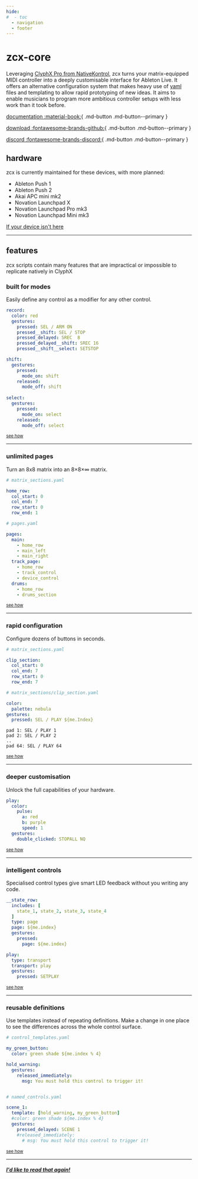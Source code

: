 ```yaml
---
hide:
#  - toc
  - navigation
  - footer
---
```


# zcx-core

Leveraging [ClyphX Pro from NativeKontrol](https://isotonikstudios.com/product/clyphx-pro/?srsltid=AfmBOoqqG4off70xaUpCuouiAf_Lg7eCxuyiNrYf7vlIRJFIul3UquE9), zcx turns your matrix-equipped MIDI controller into a deeply customisable interface for Ableton Live. It offers an alternative configuration system that makes heavy use of [yaml](https://www.redhat.com/en/topics/automation/what-is-yaml#:~:text=YAML%20is%20a%20human%2Dreadable,is%20for%20data%2C%20not%20documents.) files and templating to allow rapid prototyping of new ideas. It aims to enable musicians to program more ambitious controller setups with less work than it took before.

[documentation :material-book:](/docs/){ .md-button .md-button--primary }

[download :fontawesome-brands-github:](https://github.com/odisfm/zcx-core/releases/latest){ .md-button .md-button--primary }

[discord :fontawesome-brands-discord:](https://discord.zcxcore.com){ .md-button .md-button--primary }


## hardware

zcx is currently maintained for these devices, with more planned:

* Ableton Push 1
* Ableton Push 2
* Akai APC mini mk2
* Novation Launchpad X
* Novation Launchpad Pro mk3
* Novation Launchpad Mini mk3

[If your device isn't here
](/tutorials/getting-started/installation/#my-hardware-isnt-listed)
___
## features

zcx scripts contain many features that are impractical or impossible to replicate natively in ClyphX

### built for modes

Easily define any control as a modifier for any other control.

```yaml
record:
  color: red
  gestures:
    pressed: SEL / ARM ON
    pressed__shift: SEL / STOP
    pressed_delayed: SREC  8
    pressed_delayed__shift: SREC 16
    pressed__shift__select: SETSTOP

shift:
  gestures:
    pressed:
      mode_on: shift
    released:
      mode_off: shift
      
select:
  gestures:
    pressed:
      mode_on: select
    released:
      mode_off: select
```
<sup>[see how](/tutorials/getting-started/zcx-concepts/#modes)</sup>
___

### unlimited pages

Turn an 8x8 matrix into an 8×8×∞ matrix.

```yaml
# matrix_sections.yaml

home_row:
  col_start: 0
  col_end: 7
  row_start: 0
  row_end: 1

# pages.yaml

pages:
  main:
    - home_row
    - main_left
    - main_right
  track_page:
    - home_row
    - track_control
    - device_control
  drums:
    - home_row
    - drums_section
```
<sup>[see how](tutorials/getting-started/zcx-concepts/#pages)</sup>
___

### rapid configuration

Configure dozens of buttons in seconds.

```yaml
# matrix_sections.yaml

clip_section:
  col_start: 0
  col_end: 7
  row_start: 0
  row_end: 7

# matrix_sections/clip_section.yaml

color:
  palette: nebula
gestures:
  pressed: SEL / PLAY ${me.Index}
```

```output
pad 1: SEL / PLAY 1
pad 2: SEL / PLAY 2
..
pad 64: SEL / PLAY 64
```

<sup>[see how](/reference/template-reference/)</sup>

___
### deeper customisation

Unlock the full capabilities of your hardware.

```yaml
play:
  color:
    pulse:
      a: red
      b: purple
      speed: 1
  gestures:
    double_clicked: STOPALL NQ
```
<sup>[see how](/reference/control-reference/z-control/)</sup>
___

### intelligent controls

Specialised control types give smart LED feedback without you writing any code.

```yaml
__state_row:
  includes: [
    state_1, state_2, state_3, state_4
  ]
  type: page
  page: ${me.index}
  gestures:
    pressed:
      page: ${me.index}

play:
  type: transport
  transport: play
  gestures:
    pressed: SETPLAY
```

<sup>[see how](/reference/control-reference/transport/)</sup>

___

### reusable definitions

Use templates instead of repeating definitions. Make a change in one place to see the differences across the whole control surface.
```yaml
# control_templates.yaml

my_green_button:
  color: green shade ${me.index % 4}

hold_warning:
  gestures:
    released_immediately:
      msg: You must hold this control to trigger it!


# named_controls.yaml

scene_1:
  template: [hold_warning, my_green_button]
  #color: green shade ${me.index % 4}
  gestures:
    pressed_delayed: SCENE 1
    #released_immediately:
      # msg: You must hold this control to trigger it!
```

<sup>[see how](/reference/template-reference/#control-templates)</sup>

___

##### [I'd like to read that again!](#zcx-core)
